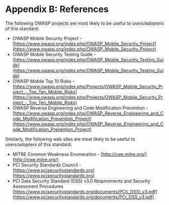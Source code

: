 # Appendix B: References

The following OWASP projects are most likely to be useful to users/adopters of this standard:

- OWASP Mobile Security Project - [https://www.owasp.org/index.php/OWASP_Mobile_Security_Project](https://www.owasp.org/index.php/OWASP_Mobile_Security_Project)
- OWASP Mobile Security Testing Guide - [https://www.owasp.org/index.php/OWASP_Mobile_Security_Testing_Guide](https://www.owasp.org/index.php/OWASP_Mobile_Security_Testing_Guide)
- OWASP Mobile Top 10 Risks - [https://www.owasp.org/index.php/Projects/OWASP_Mobile_Security_Project_-_Top_Ten_Mobile_Risks](https://www.owasp.org/index.php/Projects/OWASP_Mobile_Security_Project_-_Top_Ten_Mobile_Risks)
- OWASP Reverse Engineering and Code Modification Prevention - [https://www.owasp.org/index.php/OWASP_Reverse_Engineering_and_Code_Modification_Prevention_Project](https://www.owasp.org/index.php/OWASP_Reverse_Engineering_and_Code_Modification_Prevention_Project)

Similarly, the following web sites are most likely to be useful to users/adopters of this standard:

- MITRE Common Weakness Enumeration - [http://cwe.mitre.org/](http://cwe.mitre.org/)
- PCI Security Standards Council - [https://www.pcisecuritystandards.org](https://www.pcisecuritystandards.org)
- PCI Data Security Standard (DSS) v3.0 Requirements and Security Assessment Procedures [https://www.pcisecuritystandards.org/documents/PCI\_DSS\_v3.pdf](https://www.pcisecuritystandards.org/documents/PCI_DSS_v3.pdf)
